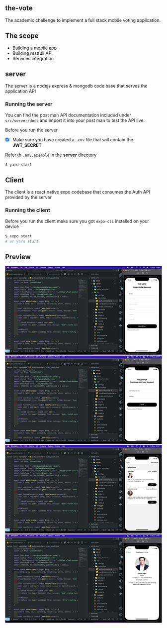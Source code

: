 ## the-vote

The academic challenge to implement a full stack mobile voting application.

## The scope

- Building a mobile app
- Building restfull API
- Services integration

## server

The server is a nodejs express & mongodb code base that serves the application API

### Running the server

You can find the post man API documentation included under `src/server/docs` and import it into your post man to test the API live.

Before you run the server 

- [X] Make sure you have created a `.env` file that will contain the **JWT_SECRET**

Refer th `.env.example` in the **server** directory


```sh
$ yarn start
```

## Client 

The client is a react native expo codebase that consumes the Auth API provided by the server

### Running the client

Before you run the client make sure you got `expo-cli` installed on your device

```sh
$ expo start
# or yarn start
```

## Preview

![register](https://github.com/PatrickNiyogitare28/the-vote/blob/master/client/assets/register-screen.png?raw=true)
![login](https://github.com/PatrickNiyogitare28/the-vote/blob/master/client/assets/login-screen.png?raw=true)
![onboard](https://github.com/PatrickNiyogitare28/the-vote/blob/master/client/assets/vote-screen.png?raw=true)
![candidate info](https://github.com/PatrickNiyogitare28/the-vote/blob/master/client/assets/candidate-info-screen.png?raw=true)
